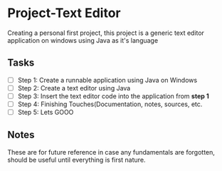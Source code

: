 # Project-Text Editor
Creating a personal first project, this project is a generic text editor application on windows using Java as it's language

## Tasks
- [ ] Step 1: Create a runnable application using Java on Windows
- [ ] Step 2: Create a text editor using Java
- [ ] Step 3: Insert the text editor code into the application from **step 1**
- [ ] Step 4: Finishing Touches(Documentation, notes, sources, etc.
- [ ] Step 5: Lets GOOO

## Notes
These are for future reference in case any fundamentals are forgotten, should be useful until everything is first nature.
